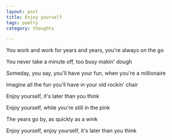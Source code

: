 ```yaml
---
layout: post
title: Enjoy yourself 
tags: poetry
category: thoughts

--- 
```


You work and work for years and years, you're always on the go

You never take a minute off, too busy makin' dough

Someday, you say, you'll have your fun, when you're a millionaire

Imagine all the fun you'll have in your old rockin' chair

Enjoy yourself, it's later than you think

Enjoy yourself, while you're still in the pink

The years go by, as quickly as a wink

Enjoy yourself, enjoy yourself, it's later than you think
